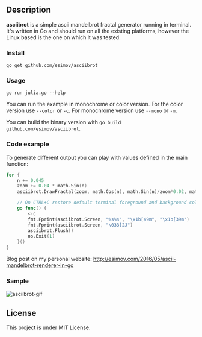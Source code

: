 ## Description

**asciibrot** is a simple ascii mandelbrot fractal generator running in terminal. 
It's written in Go and should run on all the existing platforms, however the Linux based is the one on which it was tested.

### Install

```
go get github.com/esimov/asciibrot
```

### Usage

```
go run julia.go --help
```

You can run the example in monochrome or color version.
For the color version use `--color` or `-c`. For monochrome version use `--mono` or `-m`.

You can build the binary version with `go build github.com/esimov/asciibrot`.

### Code example

To generate different output you can play with values defined in the main function:

```go
for {
    n += 0.045
    zoom += 0.04 * math.Sin(n)
    asciibrot.DrawFractal(zoom, math.Cos(n), math.Sin(n)/zoom*0.02, math.Sin(n), MAX_IT, true, isColor)

    // On CTRL+C restore default terminal foreground and background color
    go func() {
        <-c
        fmt.Fprint(asciibrot.Screen, "%s%s", "\x1b[49m", "\x1b[39m")
        fmt.Fprint(asciibrot.Screen, "\033[2J")
        asciibrot.Flush()
        os.Exit(1)
    }()
}
```

Blog post on my personal website: http://esimov.com/2016/05/ascii-mandelbrot-renderer-in-go

### Sample

![asciibrot-gif](https://user-images.githubusercontent.com/883386/68360648-9303ad00-0129-11ea-8db0-30a1f0dc9cb5.gif)

## License
This project is under MIT License.
